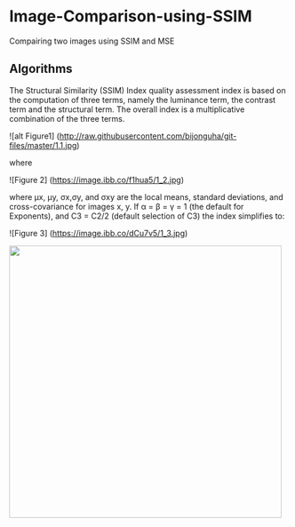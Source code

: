 # Image-Comparison-using-SSIM
Compairing two images using SSIM and MSE

## Algorithms
The Structural Similarity (SSIM) Index quality assessment index is based on the computation of three terms, namely the luminance term, the contrast term and the structural term. The overall index is a multiplicative combination of the three terms.

![alt Figure1]
(http://raw.githubusercontent.com/bijonguha/git-files/master/1.1.jpg)

where

![Figure 2]
(https://image.ibb.co/f1hua5/1_2.jpg)

where μx, μy, σx,σy, and σxy are the local means, standard deviations, and cross-covariance for images x, y. If α = β = γ = 1 (the default for Exponents), and C3 = C2/2 (default selection of C3) the index simplifies to:

![Figure 3]
(https://image.ibb.co/dCu7v5/1_3.jpg)

<a href= "http://aimonth.com"> <img src="http://i.imgur.com/axpJDbp.png" width="490"> </a>